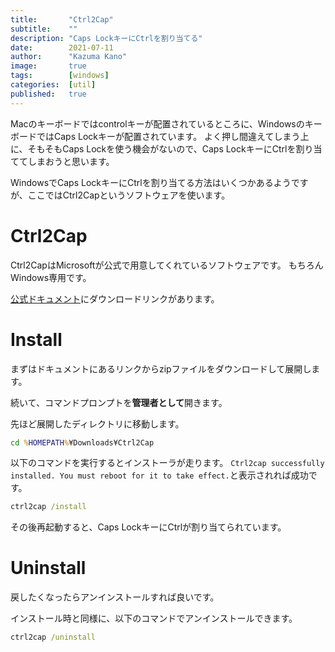 ```yaml
---
title:       "Ctrl2Cap"
subtitle:    ""
description: "Caps LockキーにCtrlを割り当てる"
date:        2021-07-11
author:      "Kazuma Kano"
image:       true
tags:        [windows]
categories:  [util]
published:   true
---
```


Macのキーボードではcontrolキーが配置されているところに、WindowsのキーボードではCaps Lockキーが配置されています。
よく押し間違えてしまう上に、そもそもCaps Lockを使う機会がないので、Caps LockキーにCtrlを割り当ててしまおうと思います。

WindowsでCaps LockキーにCtrlを割り当てる方法はいくつかあるようですが、ここではCtrl2Capというソフトウェアを使います。

# Ctrl2Cap
Ctrl2CapはMicrosoftが公式で用意してくれているソフトウェアです。
もちろんWindows専用です。

[公式ドキュメント](https://docs.microsoft.com/en-us/sysinternals/downloads/ctrl2cap)にダウンロードリンクがあります。

# Install
まずはドキュメントにあるリンクからzipファイルをダウンロードして展開します。

続いて、コマンドプロンプトを**管理者として**開きます。

先ほど展開したディレクトリに移動します。
```cmd
cd %HOMEPATH%¥Downloads¥Ctrl2Cap
```

以下のコマンドを実行するとインストーラが走ります。
`Ctrl2cap successfully installed. You must reboot for it to take effect.`と表示されれば成功です。
```cmd
ctrl2cap /install
```

その後再起動すると、Caps LockキーにCtrlが割り当てられています。

# Uninstall
戻したくなったらアンインストールすれば良いです。

インストール時と同様に、以下のコマンドでアンインストールできます。
```cmd
ctrl2cap /uninstall
```
